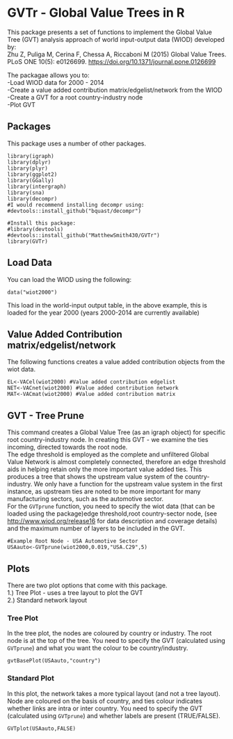 # GVTr - Global Value Trees in R
This package presents a set of functions to implement the Global Value Tree (GVT) analysis approach of world input-output data (WIOD) developed by:  
Zhu Z, Puliga M, Cerina F, Chessa A, Riccaboni M (2015) Global Value Trees. PLoS ONE 10(5): e0126699. <https://doi.org/10.1371/journal.pone.0126699>

The packagae allows you to:  
-Load WIOD data for 2000 - 2014  
-Create a value added contribution matrix/edgelist/network from the WIOD  
-Create a GVT for a root country-industry node  
-Plot GVT  

## Packages
This package uses a number of other packages.
```{r packages,eval=FALSE}
library(igraph)
library(dplyr)
library(plyr)
library(ggplot2)
library(GGally)
library(intergraph)
library(sna)
library(decompr)
#I would recommend installing decompr using:
#devtools::install_github("bquast/decompr")

#Install this package:
#library(devtools)
#devtools::install_github("MatthewSmith430/GVTr")
library(GVTr)
```

## Load Data
You can load the WIOD using the following:
```{r data,eval=FALSE}
data("wiot2000")
```
This load in the world-input output table, in the above example, this is loaded for the year 2000 (years 2000-2014 are currently available)

## Value Added Contribution matrix/edgelist/network
The following functions creates a value added contribution objects from the wiot data.
```{r VAC,eval=FALSE}
EL<-VACel(wiot2000) #Value added contribution edgelist
NET<-VACnet(wiot2000) #Value added contribution network
MAT<-VACmat(wiot2000) #Value added contribution matrix
```

## GVT - Tree Prune
This command creates a Global Value Tree (as an igraph object) for specific root country-industry node. In creating this GVT - we examine the ties incoming, directed towards the root node.  
The edge threshold is employed as the complete and unfiltered Global Value Network is almost completely connected, therefore an edge threshold aids in helping retain only the more important value added ties. This produces a tree that shows the upstream value system of the country-industry. We only have a function for the upstream value system in the first instance, as  upstream ties are noted to be more important for many manufacturing sectors, such as the automotive sector.  
For the `GVTprune` function, you need to specify the wiot data (that can be loaded using the package)edge threshold,root country-sector node, (see <http://www.wiod.org/release16> for data description and coverage details) and the maximum number of layers to be included in the GVT.  

```{r TreePrune,eval=FALSE}
#Example Root Node - USA Automotive Sector
USAauto<-GVTprune(wiot2000,0.019,"USA.C29",5)
```
## Plots
There are two plot options that come with this package.  
1.) Tree Plot - uses a tree layout to plot the GVT  
2.) Standard network layout  
### Tree Plot
In the tree plot, the nodes are coloured by country or industry. The root node is at the top of the tree. You need to specify the GVT (calculated using `GVTprune`) and what you want the colour to be country/industry.  
```{r TreePlot,eval=FALSE}
gvtBasePlot(USAauto,"country")
```

### Standard Plot
In this plot, the network takes a more typical layout (and not a tree layout). Node are coloured on the basis of country, and ties colour indicates whether links are intra or inter country. You need to specify the GVT (calculated using `GVTprune`) and whether labels are present (TRUE/FALSE).
```{r BasePlot,eval=FALSE}
GVTplot(USAauto,FALSE)
```

